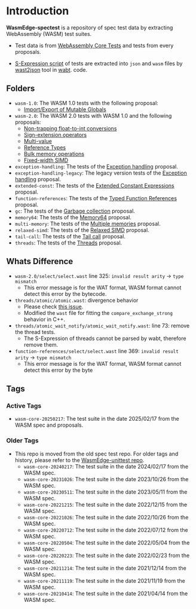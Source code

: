 # Introduction

**WasmEdge-spectest** is a repository of spec test data by extracting WebAssembly (WASM) test suites.

* Test data is from [WebAssembly Core Tests](https://github.com/WebAssembly/spec/tree/master/test/core) and tests from every proposals.

* [S-Expression script](https://github.com/WebAssembly/spec/blob/master/interpreter/README.md#s-expression-syntax) of tests are extracted into `json` and `wasm` files by [wast2json](https://webassembly.github.io/wabt/doc/wast2json.1.html) tool in [wabt](https://github.com/WebAssembly/wabt).
code.

## Folders

* `wasm-1.0`: The WASM 1.0 tests with the following proposal:
  * [Import/Export of Mutable Globals](https://github.com/WebAssembly/mutable-global)
* `wasm-2.0`: The WASM 2.0 tests with WASM 1.0 and the following proposals:
  * [Non-trapping float-to-int conversions](https://github.com/WebAssembly/nontrapping-float-to-int-conversions)
  * [Sign-extension operators](https://github.com/WebAssembly/sign-extension-ops)
  * [Multi-value](https://github.com/WebAssembly/multi-value)
  * [Reference Types](https://github.com/WebAssembly/reference-types)
  * [Bulk memory operations](https://github.com/WebAssembly/bulk-memory-operations)
  * [Fixed-width SIMD](https://github.com/webassembly/simd)
* `exception-handling`: The tests of the [Exception handling](https://github.com/WebAssembly/exception-handling) proposal.
* `exception-handling-legacy`: The legacy version tests of the [Exception handling](https://github.com/WebAssembly/exception-handling) proposal.
* `extended-const`: The tests of the [Extended Constant Expressions](https://github.com/WebAssembly/extended-const) proposal.
* `function-references`: The tests of the [Typed Function References](https://github.com/WebAssembly/function-references) proposal.
* `gc`: The tests of the [Garbage collection](https://github.com/WebAssembly/gc) proposal.
* `memory64`: The tests of the [Memory64](https://github.com/WebAssembly/memory64) proposal.
* `multi-memory`: The tests of the [Multiple memories](https://github.com/WebAssembly/multi-memory) proposal.
* `relaxed-simd`: The tests of the [Relaxed SIMD](https://github.com/WebAssembly/relaxed-simd) proposal.
* `tail-call`: The tests of the [Tail call](https://github.com/WebAssembly/tail-call) proposal.
* `threads`: The tests of the [Threads](https://github.com/webassembly/threads) proposal.

## Whats Difference

* `wasm-2.0/select/select.wast` line 325: `invalid result arity` -> `type mismatch`
  * This error message is for the WAT format, WASM format cannot detect this error by the bytecode.
* `threads/atomic/atomic.wast`: divergence behavior
  * Please check [this issue](https://github.com/WebAssembly/threads/issues/195).
  * Modified the `wast` file for fitting the `compare_exchange_strong` behavior in C++.
* `threads/atomic_wait_notify/atomic_wait_notify.wast`: line 73: remove the thread tests.
  * The S-Expression of threads cannot be parsed by wabt, therefore remove them.
* `function-references/select/select.wast` line 369: `invalid result arity` -> `type mismatch`
  * This error message is for the WAT format, WASM format cannot detect this error by the byte

## Tags

### Active Tags

* `wasm-core-20250217`: The test suite in the date 2025/02/17 from the WASM spec and proposals.

### Older Tags

* This repo is moved from the old spec test repo. For older tags and history, please refer to the [WasmEdge-unittest repo](https://github.com/second-state/WasmEdge-unittest).
  * `wasm-core-20240217`: The test suite in the date 2024/02/17 from the WASM spec.
  * `wasm-core-20231026`: The test suite in the date 2023/10/26 from the WASM spec.
  * `wasm-core-20230511`: The test suite in the date 2023/05/11 from the WASM spec.
  * `wasm-core-20221215`: The test suite in the date 2022/12/15 from the WASM spec.
  * `wasm-core-20221026`: The test suite in the date 2022/10/26 from the WASM spec.
  * `wasm-core-20220712`: The test suite in the date 2022/07/12 from the WASM spec.
  * `wasm-core-20220504`: The test suite in the date 2022/05/04 from the WASM spec.
  * `wasm-core-20220223`: The test suite in the date 2022/02/23 from the WASM spec.
  * `wasm-core-20211214`: The test suite in the date 2021/12/14 from the WASM spec.
  * `wasm-core-20211119`: The test suite in the date 2021/11/19 from the WASM spec.
  * `wasm-core-20210414`: The test suite in the date 2021/04/14 from the WASM spec.
